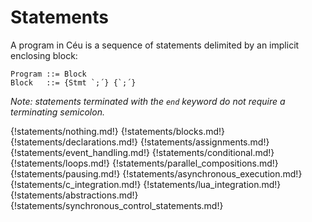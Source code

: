 # Statements

A program in Céu is a sequence of statements delimited by an implicit enclosing
block:

```ceu
Program ::= Block
Block   ::= {Stmt `;´} {`;´}
```

*Note: statements terminated with the `end` keyword do not require a
terminating semicolon.*

{!statements/nothing.md!}
{!statements/blocks.md!}
{!statements/declarations.md!}
{!statements/assignments.md!}
{!statements/event_handling.md!}
{!statements/conditional.md!}
{!statements/loops.md!}
{!statements/parallel_compositions.md!}
{!statements/pausing.md!}
{!statements/asynchronous_execution.md!}
{!statements/c_integration.md!}
{!statements/lua_integration.md!}
{!statements/abstractions.md!}
{!statements/synchronous_control_statements.md!}
